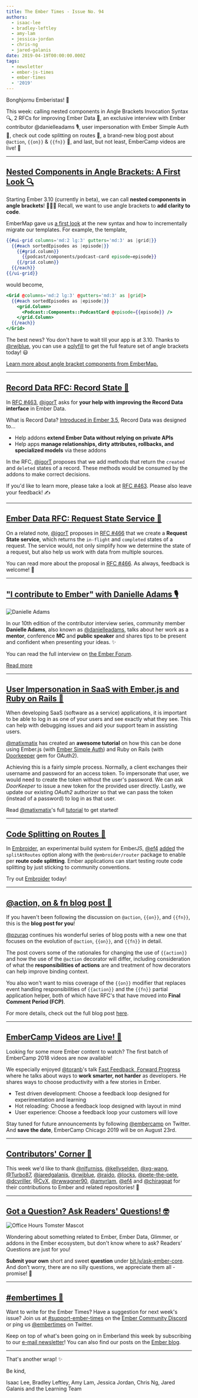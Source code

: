 ```yaml
---
title: The Ember Times - Issue No. 94
authors:
  - isaac-lee
  - bradley-leftley
  - amy-lam
  - jessica-jordan
  - chris-ng
  - jared-galanis
date: 2019-04-19T00:00:00.000Z
tags:
  - newsletter
  - ember-js-times
  - ember-times
  - '2019'
---
```



Bonghjornu Emberistas! 🐹

This week: calling nested components in Angle Brackets Invocation Syntax 🔍, 2 RFCs for improving Ember Data 💬, an exclusive interview with Ember contributor @danielleadams 🎙, user impersonation with Ember Simple Auth 👤, check out code splitting on routes 🖖, a brand-new blog post about `@action`, `{{on}}` & `{{fn}}` 🚀, and last, but not least, EmberCamp videos are live! 🍿

<!-- READMORE -->

---

## [Nested Components in Angle Brackets: A First Look 🔍](https://embermap.com/video/angle-bracket-components-a-first-look)

Starting Ember 3.10 (currently in beta), we can call **nested components in angle brackets**! 🎉🎉🎉 Recall, we want to use angle brackets to **add clarity to code**.

EmberMap gave us [a first look](https://embermap.com/video/angle-bracket-components-a-first-look) at the new syntax and how to incrementally migrate our templates. For example, the template,

```handlebars
{{#ui-grid columns='md:2 lg:3' gutters='md:3' as |grid|}}
  {{#each sortedEpisodes as |episode|}}
    {{#grid.column}}
      {{podcast/components/podcast-card episode=episode}}
    {{/grid.column}}
  {{/each}}
{{/ui-grid}}
```

would become,

```handlebars
<Grid @columns='md:2 lg:3' @gutters='md:3' as |grid|>
  {{#each sortedEpisodes as |episode|}}
    <grid.Column>
      <Podcast::Components::PodcastCard @episode={{episode}} />
    </grid.Column>
  {{/each}}
</Grid>
```

The best news? You don't have to wait till your app is at 3.10. Thanks to [@rwjblue](https://github.com/rwjblue), you can use a [polyfill](https://github.com/rwjblue/ember-angle-bracket-invocation-polyfill) to get the full feature set of angle brackets today! 😃

[Learn more about angle bracket components from EmberMap.](https://embermap.com/video/angle-bracket-components-a-first-look)

---

## [Record Data RFC: Record State 💬](https://github.com/emberjs/rfcs/pull/463)

In [RFC #463](https://github.com/emberjs/rfcs/pull/463), [@igorT](https://github.com/igorT) asks for **your help with improving the Record Data interface** in Ember Data.

What is Record Data? [Introduced in Ember 3.5](https://blog.emberjs.com/2018/10/15/ember-3-5-released.html), Record Data was designed to...

- Help addons **extend Ember Data without relying on private APIs**
- Help apps **manage relationships, dirty attributes, rollbacks, and specialized models** via these addons

In the RFC, [@igorT](https://github.com/igorT) proposes that we add methods that return the `created` and `deleted` states of a record. These methods would be consumed by the addons to make correct decisions.

If you'd like to learn more, please take a look at [RFC #463](https://github.com/emberjs/rfcs/pull/463). Please also leave your feedback! ✍️

---

## [Ember Data RFC: Request State Service 💬](https://github.com/emberjs/rfcs/pull/466)

On a related note, [@igorT](https://github.com/igorT) proposes in [RFC #466](https://github.com/emberjs/rfcs/pull/466) that we create a **Request State service**, which returns the `in-flight` and `completed` states of a request. The service would, not only simplify how we determine the state of a request, but also help us work with data from multiple sources.

You can read more about the proposal in [RFC #466](https://github.com/emberjs/rfcs/pull/466). As always, feedback is welcome! 🙂

---

## ["I contribute to Ember" with Danielle Adams 🎙](https://discuss.emberjs.com/t/i-contribute-to-ember-with-danielle-adams/16473)

<div class="float-right padded portrait-frame">
  <img alt="Danielle Adams" title="Danielle Adams - Contributor to Ember" src="/images/blog/emberjstimes/danielleadams.jpg" />
</div>

In our 10th edition of the contributor interview series, community member **Danielle Adams**, also known as [@danielleadams](https://github.com/danielleadams), talks about her work as a **mentor**, conference **MC** and **public speaker** and shares tips to be present and confident when presenting your ideas. ✨

You can read the full interview on [the Ember Forum](https://discuss.emberjs.com/t/i-contribute-to-ember-with-danielle-adams/16473).

<a class="ember-button ember-button--centered" href="https://discuss.emberjs.com/t/i-contribute-to-ember-with-danielle-adams/16473">Read more</a>

---

## [User Impersonation in SaaS with Ember.js and Ruby on Rails 👤](https://codeandtechno.com/posts/user-impersonation-ember-simple-auth-doorkeeper/)

When developing SaaS (software as a service) applications, it is important to be able to log in as one of your users and see exactly what they see. This can help with debugging issues and aid your support team in assisting users.

[@matixmatix](https://github.com/matixmatix) has created an **awesome tutorial** on how this can be done using Ember.js (with [Ember Simple Auth](https://ember-simple-auth.com/)) and Ruby on Rails (with [Doorkeeper](https://github.com/doorkeeper-gem/doorkeeper) gem for OAuth2).

Achieving this is a fairly simple process. Normally, a client exchanges their username and password for an access token. To impersonate that user, we would need to create the token without the user's password. We can ask _DoorKeeper_ to issue a new token for the provided user directly. Lastly, we update our existing _OAuth2_ authorizer so that we can pass the token (instead of a password) to log in as that user.

Read [@matixmatix](https://github.com/matixmatix)'s full [tutorial](https://codeandtechno.com/posts/user-impersonation-ember-simple-auth-doorkeeper/) to get started!

---

## [Code Splitting on Routes 🖖](https://twitter.com/acorncom/status/1111827571803471872)

In [Embroider](https://github.com/embroider-build/embroider), an experimental build system for EmberJS, [@ef4](https://github.com/ef4) [added](https://github.com/embroider-build/embroider/pull/109) the `splitAtRoutes` option along with the `@embroider/router` package to enable per **route code splitting**. Ember applications can start testing route code splitting by just sticking to community conventions.

Try out [Embroider](https://github.com/embroider-build/embroider) today!

---

## [@action, on & fn blog post 🚀](https://www.pzuraq.com/ember-octane-update-action/)
If you haven't been following the discussion on `@action`, `{{on}}`, and `{{fn}}`, this is the **blog post for you**!

[@pzuraq](https://github.com/pzuraq) continues his wonderful series of blog posts with a new one that focuses on the evolution of `@action`, `{{on}}`, and `{{fn}}` in detail.

The post covers some of the rationales for changing the use of `{{action}}` and how the use of the `@action` decorator will differ, including consideration of what the **responsibilities of actions** are and treatment of how decorators can help improve binding context.

<!-- alex ignore period -->
You also won't want to miss coverage of the `{{on}}` modifier that replaces event handling responsibilities of `{{action}}` and the `{{fn}}` partial application helper, both of which have RFC's that have moved into **Final Comment Period (FCP)**.

For more details, check out the full blog post [here](https://www.pzuraq.com/ember-octane-update-action/).

---

## [EmberCamp Videos are Live! 🍿](https://www.youtube.com/playlist?list=PL4eq2DPpyBbm-vTgHMdBjUi1Qd5GiRIfW)

Looking for some more Ember content to watch? The first batch of EmberCamp 2018 videos are now available!

We especially enjoyed [@toranb](https://github.com/toranb)'s talk [Fast Feedback, Forward Progress](https://www.youtube.com/watch?v=wX8PxE0BVjI&list=PL4eq2DPpyBbm-vTgHMdBjUi1Qd5GiRIfW&index=4) where he talks about ways to **work smarter, not harder** as developers. He shares ways to choose productivity with a few stories in Ember.

* Test driven development: Choose a feedback loop designed for experimentation and learning
* Hot reloading: Choose a feedback loop designed with layout in mind
* User experience: Choose a feedback loop your customers will love

Stay tuned for future announcements by following [@embercamp](https://twitter.com/embercamp) on Twitter. And **save the date**, EmberCamp Chicago 2019 will be on August 23rd.

---

## [Contributors' Corner 👏](https://guides.emberjs.com/release/contributing/repositories/)

<p>This week we'd like to thank <a href="https://github.com/nlfurniss" target="gh-user">@nlfurniss</a>, <a href="https://github.com/kellyselden" target="gh-user">@kellyselden</a>, <a href="https://github.com/xg-wang" target="gh-user">@xg-wang</a>, <a href="https://github.com/Turbo87" target="gh-user">@Turbo87</a>, <a href="https://github.com/jaredgalanis" target="gh-user">@jaredgalanis</a>, <a href="https://github.com/rwjblue" target="gh-user">@rwjblue</a>, <a href="https://github.com/raido" target="gh-user">@raido</a>, <a href="https://github.com/locks" target="gh-user">@locks</a>, <a href="https://github.com/pete-the-pete" target="gh-user">@pete-the-pete</a>, <a href="https://github.com/dcyriller" target="gh-user">@dcyriller</a>, <a href="https://github.com/CvX" target="gh-user">@CvX</a>, <a href="https://github.com/rwwagner90" target="gh-user">@rwwagner90</a>, <a href="https://github.com/amyrlam" target="gh-user">@amyrlam</a>, <a href="https://github.com/ef4" target="gh-user">@ef4</a> and <a href="https://github.com/chiragpat" target="gh-user">@chiragpat</a> for their contributions to Ember and related repositories! 💖</p>

---

## [Got a Question? Ask Readers' Questions! 🤓](https://docs.google.com/forms/d/e/1FAIpQLScqu7Lw_9cIkRtAiXKitgkAo4xX_pV1pdCfMJgIr6Py1V-9Og/viewform)

<div class="blog-row">
  <img class="float-right small transparent padded" alt="Office Hours Tomster Mascot" title="Readers' Questions" src="/images/tomsters/officehours.png" />

  <p>Wondering about something related to Ember, Ember Data, Glimmer, or addons in the Ember ecosystem, but don't know where to ask? Readers’ Questions are just for you!</p>

<p><strong>Submit your own</strong> short and sweet <strong>question</strong> under <a href="https://bit.ly/ask-ember-core" target="rq">bit.ly/ask-ember-core</a>. And don’t worry, there are no silly questions, we appreciate them all - promise! 🤞</p>

</div>

---

## [#embertimes 📰](https://emberjs.com/blog/tags/newsletter.html)

Want to write for the Ember Times? Have a suggestion for next week's issue? Join us at [#support-ember-times](https://discordapp.com/channels/480462759797063690/485450546887786506) on the [Ember Community Discord](https://discordapp.com/invite/zT3asNS) or ping us [@embertimes](https://twitter.com/embertimes) on Twitter.

Keep on top of what's been going on in Emberland this week by subscribing to our [e-mail newsletter](https://the-emberjs-times.ongoodbits.com/)! You can also find our posts on the [Ember blog](https://emberjs.com/blog/tags/newsletter.html).

---

That's another wrap! ✨

Be kind,

Isaac Lee, Bradley Leftley, Amy Lam, Jessica Jordan, Chris Ng, Jared Galanis and the Learning Team
